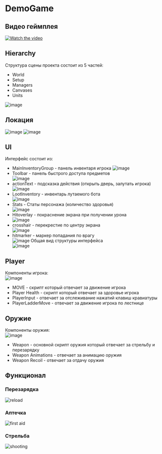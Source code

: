 # DemoGame
## Видео геймплея
[![Watch the video](http://img.youtube.com/vi/J-FP1Vwp6-M/0.jpg)](https://youtu.be/J-FP1Vwp6-M)

## Hierarchy
Структура сцены проекта состоит из 5 частей:
* World
* Setup
* Managers
* Canvases
* Units
  
![image](https://github.com/Dyshakov/DemoGame/assets/91851290/38373e30-f71b-4c92-bc89-c92af0bda2e5)

## Локация 
![image](https://github.com/Dyshakov/DemoGame/assets/91851290/fbd7c666-a1dd-4576-b575-566d1d902e37)
![image](https://github.com/Dyshakov/DemoGame/assets/91851290/73f31916-52a6-4bb1-b563-626265e28b02)

## UI
Интерфейс состоит из:
* MainInventoryGroup - панель инвентаря игрока
  ![image](https://github.com/Dyshakov/DemoGame/assets/91851290/41c3b64b-e954-47e1-9f19-0175fd3e14a5)
* Toolbar - панель быстрого доступа предметов<br>
  ![image](https://github.com/Dyshakov/DemoGame/assets/91851290/68c45818-24b9-4e66-9108-37ecbc29a3f5)
* actionText - подсказка действия (открыть дверь, залутать игрока)<br>
![image](https://github.com/Dyshakov/DemoGame/assets/91851290/3812bd96-4a70-4515-9a1c-cdb9e072b8be)
* LootInventory - инвентарь лутаемого бота<br>
![image](https://github.com/Dyshakov/DemoGame/assets/91851290/4a4a713a-f438-4d5e-8823-12e2bb9f1b24)
* Stats - Статы персонажа (количество здоровья)<br>
  ![image](https://github.com/Dyshakov/DemoGame/assets/91851290/80eb15bd-ed59-45a7-9377-e0ca631b80f5)
* Hitoverlay - покраснение экрана при получении урона<br>
![image](https://github.com/Dyshakov/DemoGame/assets/91851290/997aa188-0bc3-465c-ab64-5bd710ed3072)
* crosshair - перекрестие по центру экрана<br>
![image](https://github.com/Dyshakov/DemoGame/assets/91851290/36c87526-1060-4839-acf5-d92add7676c4)
* hitmarker - маркер попадания по врагу<br>
![image](https://github.com/Dyshakov/DemoGame/assets/91851290/87da270d-35e5-49fd-88cc-f171bfa3b35d)
Общая вид структуры интерфейса<br>
![image](https://github.com/Dyshakov/DemoGame/assets/91851290/96024c43-9161-4296-8116-b090ae92e5d0)

## Player
Компоненты игрока:<br>
![image](https://github.com/Dyshakov/DemoGame/assets/91851290/4947e7dd-41ec-4fc7-acd0-97bff35c0ea2)

* MOVE - скрипт который отвечает за движение игрока
* Player Health - скрипт который отвечает за здоровье игрока
* PlayerInput - отвечает за отслеживание нажатий клавиш кравиатуры
* PlayerLadderMove - отвечает за движение игрока по лестнице

## Оружие
Компоненты оружия: <br>
![image](https://github.com/Dyshakov/DemoGame/assets/91851290/a2b18298-b331-41ce-bf83-4054bc4be935)

* Weapon - основной скрипт оружия который отвечает за стрельбу и перезарядку
* Weapon Animations - отвечает за анимацию оружия
* Weapon Recoil - отвечает за отдачу оружия

## Функционал

### Перезарядка
![reload](https://github.com/Dyshakov/DemoGame/assets/91851290/fb3f1fba-46e6-4094-b9d0-3df2c00929fd)

### Аптечка

![first aid](https://github.com/Dyshakov/DemoGame/assets/91851290/08ecb245-4708-4eec-b6b1-0b3bcd9d906b)

### Стрельба

![shooting](https://github.com/Dyshakov/DemoGame/assets/91851290/ab09b281-429d-44be-bbbe-f643d5912833)




